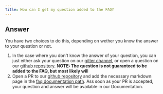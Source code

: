 ```yaml
---
Title: How can I get my question added to the FAQ?
---
```


## Answer
You have two choices to do this, depending on wether you know the answer to your question or not.
1. In the case where you don't know the answer of your question, you can just either ask your question
   on our [gitter channel](https://gitter.im/Faker-NET-Portable/Lobby), or open a question on our
   [github repository](https://github.com/WormieCorp/Faker.NET.Portable/issues).
   **NOTE: The question is not guaranteed to be added to the FAQ, but most likely will**
2. Open a PR to our [github repository](https://github.com/WormieCorp/Faker.NET.Portable) and add
   the necessary markdown page in the [faq documentation path](https://github.com/WormieCorp/Faker.NET.Portable/tree/develop/docs/faq).
   Ass soon as your PR is accepted, your question and answer will be available in our Documentation.
